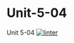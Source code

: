 # Unit-5-04
Unit 5-04
 [![linter](https://github.com/Arvin-Leung/Unit-5-04/workflows/linter/badge.svg)](https://github.com/marketplace/actions/super-linter)
